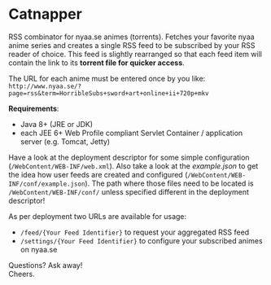 Catnapper
=========

RSS combinator for nyaa.se animes (torrents).
Fetches your favorite nyaa anime series and creates a single RSS feed to be subscribed by your RSS reader of choice.
This feed is slightly rearranged so that each feed item will contain the link to its __torrent file for quicker access__.

The URL for each anime must be entered once by you like:<br>
`http://www.nyaa.se/?page=rss&term=HorribleSubs+sword+art+online+ii+720p+mkv`

__Requirements__:
- Java 8+ (JRE or JDK)
- each JEE 6+ Web Profile compliant Servlet Container / application server (e.g. Tomcat, Jetty)

Have a look at the deployment descriptor for some simple configuration (`/WebContent/WEB-INF/web.xml`).
Also take a look at the _example.json_ to get the idea how user feeds are created and configured (`/WebContent/WEB-INF/conf/example.json`).
The path where those files need to be located is `/WebContent/WEB-INF/conf/` unless specified different in the deployment descriptor!

As per deployment two URLs are available for usage:
- `/feed/{Your Feed Identifier}` to request your aggregated RSS feed
- `/settings/{Your Feed Identifier}` to configure your subscribed animes on nyaa.se

Questions? Ask away!<br>
Cheers.

